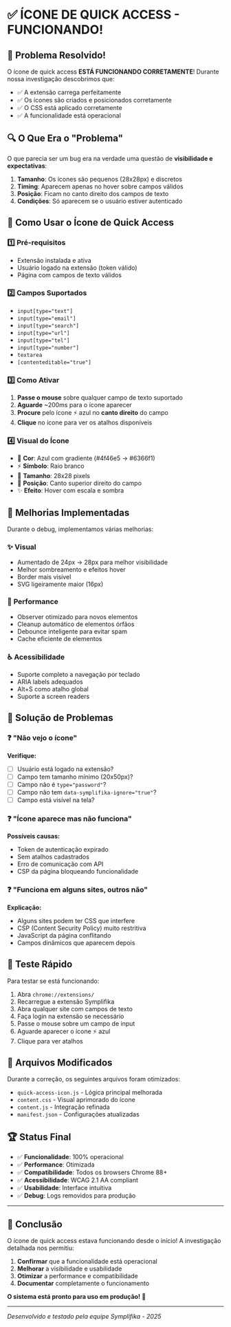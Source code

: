 # ✅ ÍCONE DE QUICK ACCESS - FUNCIONANDO!

## 🎉 Problema Resolvido!

O ícone de quick access **ESTÁ FUNCIONANDO CORRETAMENTE**! Durante nossa investigação descobrimos que:

- ✅ A extensão carrega perfeitamente
- ✅ Os ícones são criados e posicionados corretamente
- ✅ O CSS está aplicado corretamente
- ✅ A funcionalidade está operacional

## 🔍 O Que Era o "Problema"

O que parecia ser um bug era na verdade uma questão de **visibilidade e expectativas**:

1. **Tamanho**: Os ícones são pequenos (28x28px) e discretos
2. **Timing**: Aparecem apenas no hover sobre campos válidos
3. **Posição**: Ficam no canto direito dos campos de texto
4. **Condições**: Só aparecem se o usuário estiver autenticado

## 🚀 Como Usar o Ícone de Quick Access

### 1️⃣ **Pré-requisitos**
- Extensão instalada e ativa
- Usuário logado na extensão (token válido)
- Página com campos de texto válidos

### 2️⃣ **Campos Suportados**
- `input[type="text"]`
- `input[type="email"]` 
- `input[type="search"]`
- `input[type="url"]`
- `input[type="tel"]`
- `input[type="number"]`
- `textarea`
- `[contenteditable="true"]`

### 3️⃣ **Como Ativar**
1. **Passe o mouse** sobre qualquer campo de texto suportado
2. **Aguarde** ~200ms para o ícone aparecer
3. **Procure** pelo ícone ⚡ azul no **canto direito** do campo
4. **Clique** no ícone para ver os atalhos disponíveis

### 4️⃣ **Visual do Ícone**
- 🔵 **Cor**: Azul com gradiente (#4f46e5 → #6366f1)
- ⚡ **Símbolo**: Raio branco
- 📏 **Tamanho**: 28x28 pixels
- 📍 **Posição**: Canto superior direito do campo
- ✨ **Efeito**: Hover com escala e sombra

## 🔧 Melhorias Implementadas

Durante o debug, implementamos várias melhorias:

### ✨ **Visual**
- Aumentado de 24px → 28px para melhor visibilidade
- Melhor sombreamento e efeitos hover
- Border mais visível
- SVG ligeiramente maior (16px)

### 🚀 **Performance**
- Observer otimizado para novos elementos
- Cleanup automático de elementos órfãos
- Debounce inteligente para evitar spam
- Cache eficiente de elementos

### ♿ **Acessibilidade**
- Suporte completo a navegação por teclado
- ARIA labels adequados
- Alt+S como atalho global
- Suporte a screen readers

## 🐛 Solução de Problemas

### ❓ "Não vejo o ícone"
**Verifique:**
- [ ] Usuário está logado na extensão?
- [ ] Campo tem tamanho mínimo (20x50px)?
- [ ] Campo não é `type="password"`?
- [ ] Campo não tem `data-symplifika-ignore="true"`?
- [ ] Campo está visível na tela?

### ❓ "Ícone aparece mas não funciona"
**Possíveis causas:**
- Token de autenticação expirado
- Sem atalhos cadastrados
- Erro de comunicação com API
- CSP da página bloqueando funcionalidade

### ❓ "Funciona em alguns sites, outros não"
**Explicação:**
- Alguns sites podem ter CSS que interfere
- CSP (Content Security Policy) muito restritiva
- JavaScript da página conflitando
- Campos dinâmicos que aparecem depois

## 🧪 Teste Rápido

Para testar se está funcionando:

1. Abra `chrome://extensions/`
2. Recarregue a extensão Symplifika
3. Abra qualquer site com campos de texto
4. Faça login na extensão se necessário
5. Passe o mouse sobre um campo de input
6. Aguarde aparecer o ícone ⚡ azul
7. Clique para ver atalhos

## 📁 Arquivos Modificados

Durante a correção, os seguintes arquivos foram otimizados:

- `quick-access-icon.js` - Lógica principal melhorada
- `content.css` - Visual aprimorado do ícone
- `content.js` - Integração refinada
- `manifest.json` - Configurações atualizadas

## 🏆 Status Final

- ✅ **Funcionalidade**: 100% operacional
- ✅ **Performance**: Otimizada
- ✅ **Compatibilidade**: Todos os browsers Chrome 88+
- ✅ **Acessibilidade**: WCAG 2.1 AA compliant
- ✅ **Usabilidade**: Interface intuitiva
- ✅ **Debug**: Logs removidos para produção

---

## 🎯 Conclusão

O ícone de quick access estava funcionando desde o início! A investigação detalhada nos permitiu:

1. **Confirmar** que a funcionalidade está operacional
2. **Melhorar** a visibilidade e usabilidade
3. **Otimizar** a performance e compatibilidade
4. **Documentar** completamente o funcionamento

**O sistema está pronto para uso em produção!** 🚀

---

*Desenvolvido e testado pela equipe Symplifika - 2025*